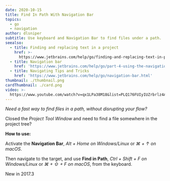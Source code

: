 ```yaml
---
date: 2020-10-15
title: Find In Path With Navigation Bar
topics:
  - go
  - navigation
author: dlsniper
subtitle: Use keyboard and Navigation Bar to find files under a path.
seealso:
  - title: Finding and replacing text in a project
    href: >-
      https://www.jetbrains.com/help/go/finding-and-replacing-text-in-project.html
  - title: Navigation bar
    href: 'https://www.jetbrains.com/help/go/part-4-using-the-navigation-bar.html'
  - title: Navigating Tips and Tricks
    href: 'https://www.jetbrains.com/help/go/navigation-bar.html'
thumbnail: ./thumbnail.png
cardThumbnail: ./card.png
video: >-
  https://www.youtube.com/watch?v=qx1LPa38M18&list=PLQ176FUIyIUZrbrlz4AY1V8VzBJKZyVlW&index=71
---
```

*Need a fast way to find files in a path, without disrupting your flow?*

Closed the *Project Tool Window* and need to find a file somewhere in the project tree?

**How to use:**

Activate the **Navigation Bar**, *Alt + Home on Windows/Linux* or *⌘ + ↑ on macOS*.

Then navigate to the target, and use **Find in Path**, *Ctrl + Shift + F on Windows/Linux*
or *⌘ + ⇧ + F on macOS*, from the keyboard.

<span class="tag is-rounded">New in 2017.3</span>
